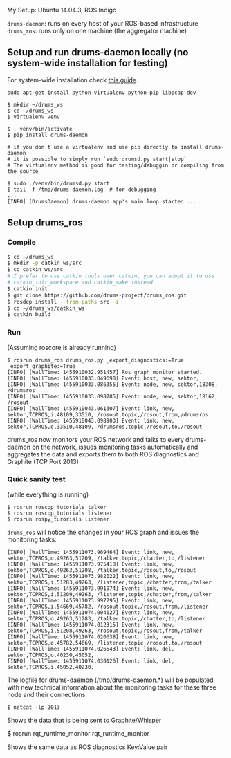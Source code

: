 My Setup: Ubuntu 14.04.3, ROS Indigo

`drums-daemon`: runs on every host of your ROS-based infrastructure
`drums_ros`: runs only on one machine (the aggregator machine)

## Setup and run drums-daemon locally (no system-wide installation for testing)

For system-wide installation check [this guide](http://drums-project.github.io/drums_daemon.html#installation).

```
sudo apt-get install python-virtualenv python-pip libpcap-dev

$ mkdir ~/drums_ws
$ cd ~/drums_ws
$ virtualenv venv

$ . venv/bin/activate
$ pip install drums-daemon

# if you don't use a virtualenv and use pip directly to install drums-daemon
# it is possible to simply run `sudo drumsd.py start|stop`
# The virtualenv method is good for testing/debuggin or compiling from the source

$ sudo ./venv/bin/drumsd.py start
$ tail -f /tmp/drums-daemon.log  # for debugging
...
[INFO] (DrumsDaemon) drums-daemon app's main loop started ...
```

## Setup drums_ros


### Compile

```bash
$ cd ~/drums_ws
$ mkdir -p catkin_ws/src
$ cd catkin_ws/src
# I prefer to use catkin_tools over catkin, you can adopt it to use
# catkin_init_workspace and catkin_make instead
$ catkin init
$ git clone https://github.com/drums-project/drums_ros.git
$ rosdep install --from-paths src -i
$ cd ~/drums_ws/catkin_ws
$ catkin build
```

### Run

(Assuming roscore is already running)

```
$ rosrun drums_ros drums_ros.py _export_diagnostics:=True _export_graphite:=True
[INFO] [WallTime: 1455910032.951457] Ros graph monitor started.
[INFO] [WallTime: 1455910033.049698] Event: host, new, sektor,
[INFO] [WallTime: 1455910033.086355] Event: node, new, sektor,18308, /drumsros
[INFO] [WallTime: 1455910033.098785] Event: node, new, sektor,18162, /rosout
[INFO] [WallTime: 1455910043.061307] Event: link, new, sektor,TCPROS,i,48109,33510, /rosout,topic,/rosout,from,/drumsros
[INFO] [WallTime: 1455910043.098903] Event: link, new, sektor,TCPROS,o,33510,48109, /drumsros,topic,/rosout,to,/rosout
```

drums_ros now monitors your ROS network and talks to every drums-daemon on the network, issues monitoring tasks automatically and aggregates the data and exports them to both ROS diagnostics and Graphite (TCP Port 2013)


### Quick sanity test

(while everything is running)

```
$ rosrun roscpp_tutorials talker
$ rosrun roscpp_tutorials listener
$ rosrun rospy_turorials listener
```

`drums_ros` will  notice the changes in your ROS graph and issues the monitoring tasks:

```
[INFO] [WallTime: 1455911073.969464] Event: link, new, sektor,TCPROS,o,49263,51209, /talker,topic,/chatter,to,/listener
[INFO] [WallTime: 1455911073.975418] Event: link, new, sektor,TCPROS,o,49263,51208, /talker,topic,/rosout,to,/rosout
[INFO] [WallTime: 1455911073.982022] Event: link, new, sektor,TCPROS,i,51283,49263, /listener,topic,/chatter,from,/talker
[INFO] [WallTime: 1455911073.991074] Event: link, new, sektor,TCPROS,i,51209,49263, /listener,topic,/chatter,from,/talker
[INFO] [WallTime: 1455911073.997295] Event: link, new, sektor,TCPROS,i,54669,45782, /rosout,topic,/rosout,from,/listener
[INFO] [WallTime: 1455911074.004627] Event: link, new, sektor,TCPROS,o,49263,51283, /talker,topic,/chatter,to,/listener
[INFO] [WallTime: 1455911074.012315] Event: link, new, sektor,TCPROS,i,51208,49263, /rosout,topic,/rosout,from,/talker
[INFO] [WallTime: 1455911074.020338] Event: link, new, sektor,TCPROS,o,45782,54669, /listener,topic,/rosout,to,/rosout
[INFO] [WallTime: 1455911074.026543] Event: link, del, sektor,TCPROS,o,40230,45052,
[INFO] [WallTime: 1455911074.030126] Event: link, del, sektor,TCPROS,i,45052,40230,
```

The logfile for drums-daemon (/tmp/drums-daemon.*) will be populated with new technical information about the monitoring tasks for these three node and their connections

    $ netcat -lp 2013

Shows the data that is being sent to Graphite/Whisper

   $ rosrun rqt_runtime_monitor rqt_runtime_monitor

Shows the same data as ROS diagnostics Key:Value pair
